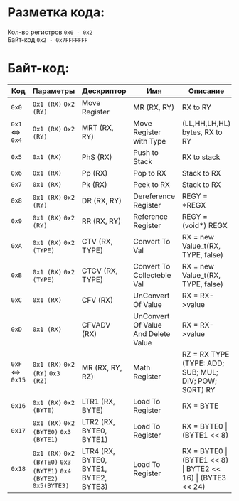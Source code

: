 # Разметка кода:<br>
Кол-во регистров `0x0 - 0x2`<br>
Байт-код `0x2 - 0x7FFFFFFF`

# Байт-код:
| Код    | Параметры | Дескриптор | Имя | Описание |
| ------ | --------- | ---------- | --- | -------- |
|`0x0`|`0x1 (RX)` `0x2 (RY)`|Move Register|MR (RX, RY)|RX to RY|
|`0x1`<br><=><br>`0x4`| `Ox1 (RX)` `Ox2 (RY)`|MRT (RX, RY)|Move Register with Type|(LL,HH,LH,HL) bytes, RX to RY|
|`0x5`| `0x1 (RX)`|PhS (RX)|Push to Stack|RX to stack|
|`0x6`|`0x1 (RX)`|Pp (RX)|Pop to RX|Stack to RX|
|`0x7`|`0x1 (RX)`|Pk (RX)|Peek to RX|Stack to RX|
|`0x8`|`0x1 (RX)` `0x2 (RY)`|DR (RX, RY)|Dereference Register|REGY = *REGX|
|`0x9`|`0x1 (RX)` `0x2 (RY)`|RR (RX, RY)|Reference Register|REGY = (void*) REGX|
|`0xA`|`0x1 (RX)` `0x2 (TYPE)`|CTV (RX, TYPE)|Convert To Val|RX = new Value_t(RX, TYPE, false)|
|`0xB`|`0x1 (RX)` `0x2 (TYPE)`|CTCV (RX, TYPE)|Convert To Collecteble Val|RX = new Value_t(RX, TYPE, false)|
|`0xC`|`0x1 (RX)`|CFV (RX)|UnConvert Of Value|RX = RX->value|
|`0xD`|`0x1 (RX)`|CFVADV (RX)|UnConvert Of Value And Delete Value|RX = RX->value|
|`0xF`<br><=><br>`0x15`|`0x1 (RX)` `0x2 (RY)` `0x3 (RZ)`|MR (RX, RY, RZ)|Math Register|RZ = RX TYPE (TYPE: ADD; SUB; MUL; DIV; POW; SQRT) RY|
|`0x16`|`0x1 (RX)` `0x2 (BYTE)`|LTR1 (RX, BYTE)|Load To Register|RX = BYTE|
|`0x17`|`0x1 (RX)` `0x2 (BYTE0)` `0x3 (BYTE1)`|LTR2 (RX, BYTE0, BYTE1)|Load To Register|RX = BYTE0 &#124; (BYTE1 << 8)|
|`0x18`|`0x1 (RX)` `0x2 (BYTE0)` `0x3 (BYTE1)` `0x4 (BYTE2)` `0x5(BYTE3)`|LTR4 (RX, BYTE0, BYTE1, BYTE2, BYTE3)|Load To Register|RX = BYTE0 &#124; (BYTE1 << 8) &#124; BYTE2 << 16) &#124; (BYTE3 << 24)|
